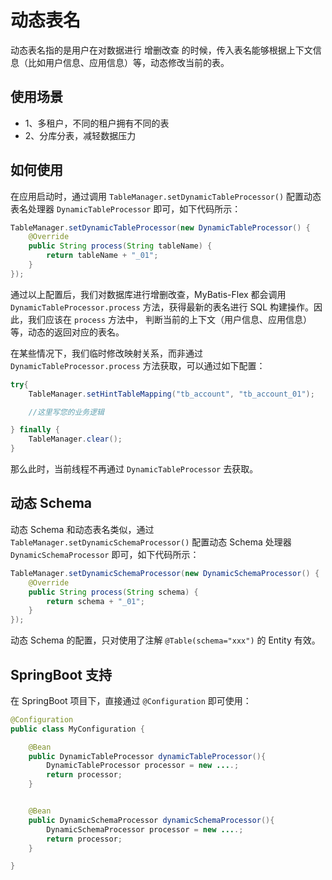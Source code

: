 # 动态表名

动态表名指的是用户在对数据进行 增删改查 的时候，传入表名能够根据上下文信息（比如用户信息、应用信息）等，动态修改当前的表。

## 使用场景

- 1、多租户，不同的租户拥有不同的表
- 2、分库分表，减轻数据压力

## 如何使用

在应用启动时，通过调用 `TableManager.setDynamicTableProcessor()` 配置动态表名处理器 `DynamicTableProcessor` 即可，如下代码所示：

```java
TableManager.setDynamicTableProcessor(new DynamicTableProcessor() {
    @Override
    public String process(String tableName) {
        return tableName + "_01";
    }
});
```

通过以上配置后，我们对数据库进行增删改查，MyBatis-Flex 都会调用 `DynamicTableProcessor.process` 方法，获得最新的表名进行 SQL 构建操作。因此，我们应该在 `process` 方法中，
判断当前的上下文（用户信息、应用信息）等，动态的返回对应的表名。

在某些情况下，我们临时修改映射关系，而非通过 `DynamicTableProcessor.process` 方法获取，可以通过如下配置：

```java
try{
    TableManager.setHintTableMapping("tb_account", "tb_account_01");

    //这里写您的业务逻辑

} finally {
    TableManager.clear();
}

```
那么此时，当前线程不再通过 `DynamicTableProcessor` 去获取。

## 动态 Schema

动态 Schema 和动态表名类似，通过 `TableManager.setDynamicSchemaProcessor()` 配置动态 Schema 处理器 `DynamicSchemaProcessor` 即可，如下代码所示：

```java
TableManager.setDynamicSchemaProcessor(new DynamicSchemaProcessor() {
    @Override
    public String process(String schema) {
        return schema + "_01";
    }
});
```

动态 Schema 的配置，只对使用了注解 `@Table(schema="xxx")` 的 Entity 有效。

## SpringBoot 支持
在 SpringBoot 项目下，直接通过 `@Configuration` 即可使用：

```java
@Configuration
public class MyConfiguration {

    @Bean
    public DynamicTableProcessor dynamicTableProcessor(){
        DynamicTableProcessor processor = new ....;
        return processor;
    }


    @Bean
    public DynamicSchemaProcessor dynamicSchemaProcessor(){
        DynamicSchemaProcessor processor = new ....;
        return processor;
    }

}
```
